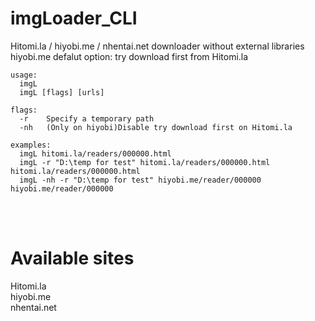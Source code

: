 # imgLoader_CLI
Hitomi.la / hiyobi.me / nhentai.net downloader without external libraries<br/>
hiyobi.me defalut option: try download first from Hitomi.la<br/>

```
usage:
  imgL
  imgL [flags] [urls]

flags:
  -r    Specify a temporary path
  -nh   (Only on hiyobi)Disable try download first on Hitomi.la
  
examples:
  imgL hitomi.la/readers/000000.html
  imgL -r "D:\temp for test" hitomi.la/readers/000000.html hitomi.la/readers/000000.html
  imgL -nh -r "D:\temp for test" hiyobi.me/reader/000000 hiyobi.me/reader/000000
```
<br/><br/>
# Available sites
Hitomi.la<br/>
hiyobi.me<br/>
nhentai.net<br/>
